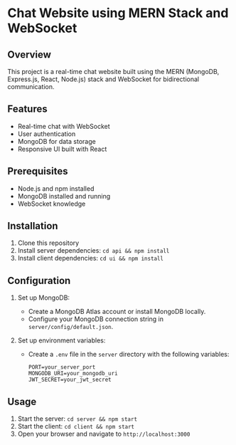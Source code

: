 # Chat Website using MERN Stack and WebSocket

## Overview
This project is a real-time chat website built using the MERN (MongoDB, Express.js, React, Node.js) stack and WebSocket for bidirectional communication.

## Features
- Real-time chat with WebSocket
- User authentication
- MongoDB for data storage
- Responsive UI built with React

## Prerequisites
- Node.js and npm installed
- MongoDB installed and running
- WebSocket knowledge

## Installation
1. Clone this repository
2. Install server dependencies: `cd api && npm install`
3. Install client dependencies: `cd ui && npm install`

## Configuration
1. Set up MongoDB:
   - Create a MongoDB Atlas account or install MongoDB locally.
   - Configure your MongoDB connection string in `server/config/default.json`.

2. Set up environment variables:
   - Create a `.env` file in the `server` directory with the following variables:
     ```
     PORT=your_server_port
     MONGODB_URI=your_mongodb_uri
     JWT_SECRET=your_jwt_secret
     ```

## Usage
1. Start the server: `cd server && npm start`
2. Start the client: `cd client && npm start`
3. Open your browser and navigate to `http://localhost:3000`


